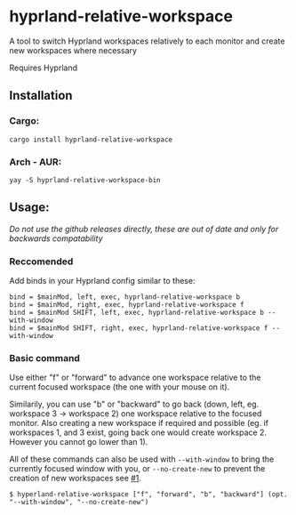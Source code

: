 # hyprland-relative-workspace

A tool to switch Hyprland workspaces relatively to each monitor and create new workspaces where necessary

Requires Hyprland

## Installation

### Cargo:
```
cargo install hyprland-relative-workspace
```

### Arch - AUR:
```
yay -S hyprland-relative-workspace-bin
```

## Usage:
_Do not use the github releases directly, these are out of date and only for backwards compatability_

### Reccomended

Add binds in your Hyprland config similar to these:
```Properties
bind = $mainMod, left, exec, hyprland-relative-workspace b
bind = $mainMod, right, exec, hyprland-relative-workspace f
bind = $mainMod SHIFT, left, exec, hyprland-relative-workspace b --with-window
bind = $mainMod SHIFT, right, exec, hyprland-relative-workspace f --with-window
```

### Basic command

Use either "f" or "forward" to advance one workspace relative to the current focused workspace (the one with your mouse on it).

Similarily, you can use "b" or "backward" to go back (down, left, eg. workspace 3 -> workspace 2) one workspace relative to the focused monitor. Also creating a new workspace if required and possible (eg. if workspaces 1, and 3 exist, going back one would create workspace 2. However you cannot go lower than 1).

All of these commands can also be used with ``--with-window`` to bring the currently focused window with you, or ``--no-create-new`` to prevent the creation of new workspaces see [#1](https://github.com/CheesyPhoenix/hyprland-relative-workspace/issues/1).

```
$ hyperland-relative-workspace ["f", "forward", "b", "backward"] (opt. "--with-window", "--no-create-new")
```
